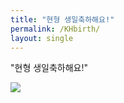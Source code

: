 ```yaml
---
title: "현형 생일축하해요!"
permalink: /KHbirth/
layout: single
---
```


"현형 생일축하해요!"  
  
![](https://cookiemon-hh.github.io/assets/pageimage/KHbirth.jpg)
